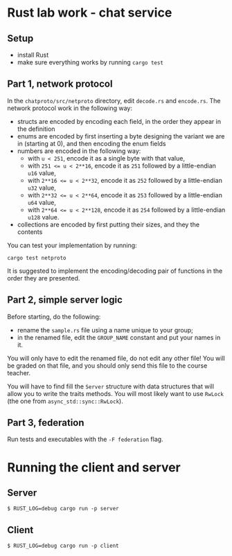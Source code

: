 # Rust lab work - chat service

## Setup

 * install Rust
 * make sure everything works by running `cargo test`

## Part 1, network protocol

In the `chatproto/src/netproto` directory, edit `decode.rs` and `encode.rs`. The network protocol
work in the following way:

 * structs are encoded by encoding each field, in the order they appear in the definition
 * enums are encoded by first inserting a byte designing the variant we are in (starting at 0),
   and then encoding the enum fields
 * numbers are encoded in the following way:
    * with `u < 251`, encode it as a single byte with that value,
    * with `251 <= u < 2**16`, encode it as `251` followed by a little-endian `u16` value,
    * with `2**16 <= u < 2**32`, encode it as `252` followed by a little-endian `u32` value,
    * with `2**32 <= u < 2**64`, encode it as `253` followed by a little-endian `u64` value,
    * with `2**64 <= u < 2**128`, encode it as `254` followed by a little-endian `u128` value.
 * collections are encoded by first putting their sizes, and they the contents

You can test your implementation by running:

```
cargo test netproto
```

It is suggested to implement the encoding/decoding pair of functions in the order they are presented.

## Part 2, simple server logic

Before starting, do the following:

 * rename the `sample.rs` file using a name unique to your group;
 * in the renamed file, edit the `GROUP_NAME` constant and put your names in it.

You will only have to edit the renamed file, do not edit any other file! You will be graded on that file,
and you should only send this file to the course teacher.

You will have to find fill the `Server` structure with data structures that will allow you to write the
traits methods. You will most likely want to use `RwLock` (the one from `async_std::sync::RwLock`).

## Part 3, federation

Run tests and executables with the `-F federation` flag.

# Running the client and server


## Server

```shell
$ RUST_LOG=debug cargo run -p server
```

## Client

```shell
$ RUST_LOG=debug cargo run -p client
```